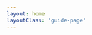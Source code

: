 ```yaml
---
layout: home
layoutClass: 'guide-page'
---
```


<script setup>
import Group from './components/group.vue'

import { DATA } from './const.js'
</script>

<!-- <span v-for="i in 10">{{ i }}</span> -->
<Group v-for="{title, desc, items} in DATA" :title="title" :desc="desc" :items="items"></Group>

<style src="./index.sass"></style>

<!-- <style lang="sass">
    .guide-page
        padding: 100px
</style> -->
